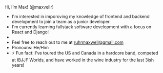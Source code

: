 Hi, I’m Max! (@maxvellr)
- I'm interested in imporoving my knowledge of frontend and backend development to join a team as a junior developer.
- I'm currently learning fullstack software development with a focus on React and Django!
- 
- Feel free to reach out to me at ruhrmaxwell@gmail.com
- Pronouns: He/Him
- ⚡ Fun fact: I've toured the US and Canada in a hardcore band, competed at IBJJF Worlds, and have worked in the wine industry for the last 3ish years!

<!---
maxvellr/maxvellr is a ✨ special ✨ repository because its `README.md` (this file) appears on your GitHub profile.
You can click the Preview link to take a look at your changes.
--->
